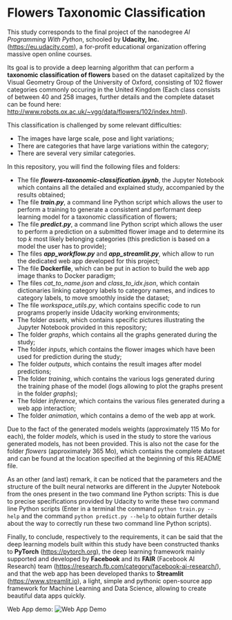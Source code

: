 # Flowers Taxonomic Classification

This study corresponds to the final project of the nanodegree *AI Programming With Python*, schooled by **Udacity, Inc.** (https://eu.udacity.com), a for-profit educational organization offering massive open online courses.

Its goal is to provide a deep learning algorithm that can perform a **taxonomic classification of flowers** based on the dataset capitalized by the Visual Geometry Group of the University of Oxford, consisting of 102 flower categories commonly occuring in the United Kingdom (Each class consists of between 40 and 258 images, further details and the complete dataset can be found here: http://www.robots.ox.ac.uk/~vgg/data/flowers/102/index.html).

This classification is challenged by some relevant difficulties:
* The images have large scale, pose and light variations;
* There are categories that have large variations within the category;
* There are several very similar categories.

In this repository, you will find the following files and folders:
* The file ***flowers-taxonomic-classification.ipynb***, the Jupyter Notebook which contains all the detailed and explained study, accompanied by the results obtained;
* The file ***train.py***, a command line Python script which allows the user to perform a training to generate a consistent and performant deep learning model for a taxonomic classification of flowers;
* The file ***predict.py***, a command line Python script which allows the user to perform a prediction on a submitted flower image and to determine its top *k* most likely belonging categories (this prediction is based on a model the user has to provide);
* The files ***app_workflow.py*** and ***app_streamlit.py***, which allow to run the dedicated web app developed for this project;
* The file **Dockerfile**, which can be put in action to build the web app image thanks to Docker paradigm;
* The files *cat_to_name.json* and *class_to_idx.json*, which contain dictionaries linking category labels to category names, and indices to category labels, to move smoothly inside the dataset;
* The file *workspace_utils.py*, which contains specific code to run programs properly inside Udacity working environments;
* The folder *assets*, which contains specific pictures illustrating the Jupyter Notebook provided in this repository;
* The folder *graphs*, which contains all the graphs generated during the study;
* The folder *inputs*, which contains the flower images which have been used for prediction during the study;
* The folder *outputs*, which contains the result images after model predictions;
* The folder *training*, which contains the various logs generated during the training phase of the model (logs allowing to plot the graphs present in the folder *graphs*);
* The folder *inference*, which contains the various files generated during a web app interaction;
* The folder *animation*, which contains a demo of the web app at work.

Due to the fact of the generated models weights (approximately 115 Mo for each), the folder *models*, which is used in the study to store the various generated models, has not been provided. This is also not the case for the folder *flowers* (approximately 365 Mo), which contains the complete dataset and can be found at the location specified at the beginning of this README file.

As an other (and last) remark, it can be noticed that the parameters and the structure of the built neural networks are different in the Jupyter Notebook from the ones present in the two command line Python scripts: This is due to precise specifications provided by Udacity to write these two command line Python scripts (Enter in a terminal the command `python train.py --help` and the command `python predict.py --help` to obtain further details about the way to correctly run these two command line Python scripts).

Finally, to conclude, respectively to the requirements, it can be said that the deep learning models built within this study have been constructed thanks to **PyTorch** (https://pytorch.org), the deep learning framework mainly supported and developed by **Facebook** and its **FAIR** (Facebook AI Research) team (https://research.fb.com/category/facebook-ai-research/), and that the web app has been developed thanks to **Streamlit** (https://www.streamlit.io), a light, simple and pythonic open-source app framework for Machine Learning and Data Science, allowing to create beautiful data apps quickly.

Web App demo:
![Web App Demo](animation/demo.gif)